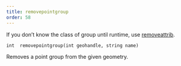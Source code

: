 ```yaml
---
title: removepointgroup
order: 58
---
```

If you don’t know the class of group until runtime, use [removeattrib](../geometry/removeattrib "Removes an attribute or group from the geometry.").

`int  removepointgroup(int geohandle, string name)`

Removes a point group from the given geometry.
